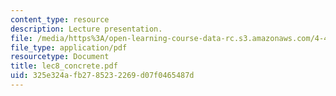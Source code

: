```yaml
---
content_type: resource
description: Lecture presentation.
file: /media/https%3A/open-learning-course-data-rc.s3.amazonaws.com/4-448-analysis-of-historic-structures-fall-2004/325e324afb2785232269d07f0465487d_lec8_concrete.pdf
file_type: application/pdf
resourcetype: Document
title: lec8_concrete.pdf
uid: 325e324a-fb27-8523-2269-d07f0465487d
---
```


